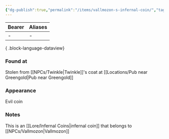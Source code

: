```yaml
---
{"dg-publish":true,"permalink":"/items/vallmozon-s-infernal-coin/","tags":["item"],"dgShowBacklinks":true,"dgShowLocalGraph":true,"noteIcon":"item","created":"2023-12-30T13:41:16.171+01:00","updated":"2024-01-18T16:02:43.340+01:00"}
---
```


| Bearer | Aliases |
| ------ | ------- |
| \-     | \-      |

{ .block-language-dataview}
### Found at
Stolen from [[NPCs/Twinkle\|Twinkle]]'s coat at [[Locations/Pub near Greengold\|Pub near Greengold]]
### Appearance
Evil coin
### Notes
This is an [[Lore/Infernal Coins\|infernal coin]] that belongs to [[NPCs/Vallmozon\|Vallmozon]]
